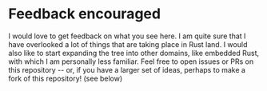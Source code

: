 # Feedback encouraged

I would love to get feedback on what you see here. I am quite sure that I have overlooked a lot of things that are taking place in Rust land. I would also like to start expanding the tree into other domains, like embedded Rust, with which I am personally less familiar. Feel free to open issues or PRs on this repository -- or, if you have a larger set of ideas, perhaps to make a fork of this repository! (see below)

